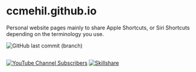 # ccmehil.github.io

Personal website pages mainly to share Apple Shortcuts, or Siri Shortcuts depending on the terminology you use.

![GitHub last commit (branch)](https://img.shields.io/github/last-commit/ccmehil/ccmehil.github.io/main)

##

[![YouTube Channel Subscribers](https://img.shields.io/youtube/channel/subscribers/UCsFa5KWvW2J6WttDBNRl8-g?style=social)](http://www.youtube.com/user/ccmehil)
[![Skillshare](https://img.shields.io/badge/SkillShare-Class-f39success "Skillshare")](https://skl.sh/2xA7nZs)